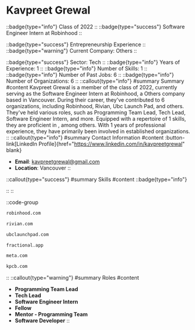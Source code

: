 # Kavpreet Grewal
::badge{type="info"}
Class of 2022
::
::badge{type="success"}
Software Engineer Intern at Robinhood
::

::badge{type="success"}
Entrepreneurship Experience
::
::badge{type="warning"}
Current Company: Others
::

::badge{type="success"}
Sector: Tech
::
::badge{type="info"}
Years of Experience: 1
::
::badge{type="info"}
Number of Skills: 1
::
::badge{type="info"}
Number of Past Jobs: 6
::
::badge{type="info"}
Number of Organizations: 6
::
::callout{type="info"}
#summary
Summary
#content
Kavpreet Grewal is a member of the class of 2022, currently serving as the Software Engineer Intern at Robinhood, a Others company based in Vancouver. During their career, they've contributed to 6 organizations, including Robinhood, Rivian, Ubc Launch Pad, and others. They've held various roles, such as Programming Team Lead, Tech Lead, Software Engineer Intern, and more. Equipped with a repertoire of 1 skills, they are proficient in , among others.  With 1 years of professional experience, they have primarily been involved in established organizations.
::
::callout{type="info"}
#summary
Contact Information
#content
:button-link[LinkedIn Profile]{href="https://www.linkedin.com/in/kavpreetgrewal" blank}
- **Email**: kavpreetgrewal@gmail.com
- **Location**: Vancouver
::

::callout{type="success"}
#summary
Skills
#content
::badge{type="info"}

::
::

::code-group
```bash [Robinhood]
robinhood.com
```
```bash [Rivian]
rivian.com
```
```bash [Ubc Launch Pad]
ubclaunchpad.com
```
```bash [Fractional]
fractional.app
```
```bash [Meta]
meta.com
```
```bash [Kleiner Perkins Caufield & Byers]
kpcb.com
```
::
::callout{type="warning"}
#summary
Roles
#content
- **Programming Team Lead**
- **Tech Lead**
- **Software Engineer Intern**
- **Fellow**
- **Mentor - Programming Team**
- **Software Developer**
::


